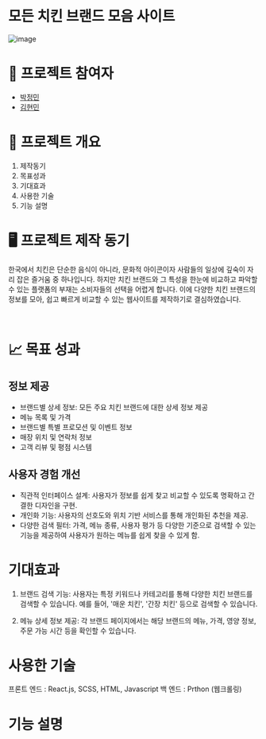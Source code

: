 # 모든 치킨 브랜드 모음 사이트

![image](https://github.com/nicejmp1/chiken/assets/163364733/1d04a3d3-79ae-4abd-bd23-d40871c9fb9f)

# 👥 프로젝트 참여자

- [박정민](https://github.com/nicejmp1)
- [김현민](https://github.com/hyunminkim93)
  <br>

# 📒 프로젝트 개요

1. 제작동기
2. 목표성과
3. 기대효과
4. 사용한 기술
5. 기능 설명
   <br>

# 🖥️ 프로젝트 제작 동기

한국에서 치킨은 단순한 음식이 아니라, 문화적 아이콘이자 사람들의 일상에 깊숙이 자리 잡은 즐거움 중 하나입니다. 하지만 치킨 브랜드와 그 특성을 한눈에 비교하고 파악할 수 있는 플랫폼의 부재는 소비자들의 선택을 어렵게 합니다. 이에 다양한 치킨 브랜드의 정보를 모아, 쉽고 빠르게 비교할 수 있는 웹사이트를 제작하기로 결심하였습니다.

<br>

# 📈 목표 성과

<h2>정보 제공</h2>

- 브랜드별 상세 정보: 모든 주요 치킨 브랜드에 대한 상세 정보 제공
- 메뉴 목록 및 가격
- 브랜드별 특별 프로모션 및 이벤트 정보
- 매장 위치 및 연락처 정보
- 고객 리뷰 및 평점 시스템

<h2>사용자 경험 개선</h2>

- 직관적 인터페이스 설계: 사용자가 정보를 쉽게 찾고 비교할 수 있도록 명확하고 간결한 디자인을 구현.
- 개인화 기능: 사용자의 선호도와 위치 기반 서비스를 통해 개인화된 추천을 제공.
- 다양한 검색 필터: 가격, 메뉴 종류, 사용자 평가 등 다양한 기준으로 검색할 수 있는 기능을 제공하여 사용자가 원하는 메뉴를 쉽게 찾을 수 있게 함.

# 기대효과

1. 브랜드 검색 기능: 사용자는 특정 키워드나 카테고리를 통해 다양한 치킨 브랜드를 검색할 수 있습니다. 예를 들어, '매운 치킨', '간장 치킨' 등으로 검색할 수 있습니다.

2. 메뉴 상세 정보 제공: 각 브랜드 페이지에서는 해당 브랜드의 메뉴, 가격, 영양 정보, 주문 가능 시간 등을 확인할 수 있습니다.

# 사용한 기술

프론트 엔드 : React.js, SCSS, HTML, Javascript
백 엔드 : Prthon (웹크롤링)

# 기능 설명
